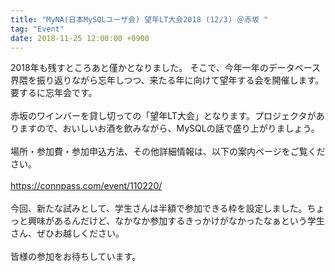 ```yaml
---
title: "MyNA(日本MySQLユーザ会) 望年LT大会2018 (12/3) ＠赤坂 "
tag: "Event"
date: 2018-11-25 12:00:00 +0900
---
```


2018年も残すところあと僅かとなりました。 そこで、今年一年のデータベース界隈を振り返りながら忘年しつつ、来たる年に向けて望年する会を開催します。要するに忘年会です。<br>
<br>
赤坂のワインバーを貸し切っての「望年LT大会」となります。プロジェクタがありますので、おいしいお酒を飲みながら、MySQLの話で盛り上がりましょう。<br>
<br>
場所・参加費・参加申込方法、その他詳細情報は、以下の案内ページをご覧ください。<br>
<br>
https://connpass.com/event/110220/<br>
<br>
今回、新たな試みとして、学生さんは半額で参加できる枠を設定しました。ちょっと興味があるんだけど、なかなか参加するきっかけがなかったなぁという学生さん、ぜひお越しください。<br>
<br>
皆様の参加をお待ちしています。<br>
<br>
<br>
<br>
<br>
<br>
